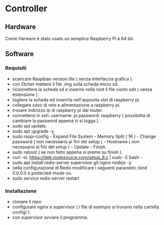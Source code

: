 # Controller

## Hardware

Come Harware è stato usato un semplice Raspberry Pi a 64 bit.

## Software

### Requisiti

- scaricare Raspbian version lite ( senza interfaccia grafica ).
- con Etcher mettere il file .img sulla scheda micro sd.
- riconnettere la scheda sd e inserire nella root il file vuoto ssh ( senza estensione ).
- togliere la scheda ed inserirla nell'apposita slot di raspberry pi.
- collegare cavo di rete e alimentazione a raspberry pi.
- trovare indirizzo ip di raspberry pi dal router.
- connettersi in ssh: username: pi password: raspberry ( possibilita di cambiare la password appena ci si logga ).
- sudo apt update.
- sudo apt upgrade -y.
- sudo raspi-config - Expand File System
                    - Memory Split ( 16 )
                    - Change password ( non necessario ai fini del setup )
                    - Hostname ( non necessario ai fini del setup )
                    - Update
                    - Finish.
- sudo reboot ( se non fatto appena si preme su finish ).
- curl -sL https://deb.nodesource.com/setup_8.x | sudo -E bash -
- sudo apt install redis-server supervisor git nginx nodejs -y
- nella configurazione di Redis modificare i seguenti parametri: bind 0.0.0.0 e protected-mode no.
- sudo service redis-server restart

### Installazione

- clonare il repo
- configurare nginx e supervisor ( i file di esempio si trovano nella cartella config/ ).
- con supervisor avviare il programma.